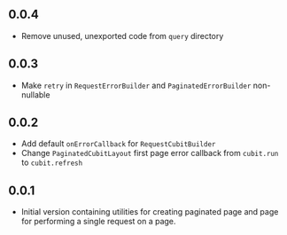 ## 0.0.4

* Remove unused, unexported code from `query` directory

## 0.0.3

* Make `retry` in `RequestErrorBuilder` and `PaginatedErrorBuilder` non-nullable

## 0.0.2

* Add default `onErrorCallback` for `RequestCubitBuilder`
* Change `PaginatedCubitLayout` first page error callback from `cubit.run` to `cubit.refresh`

## 0.0.1

* Initial version containing utilities for creating paginated page and page for performing a single request on a page.
